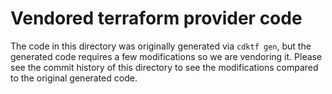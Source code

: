 # Vendored terraform provider code

The code in this directory was originally generated via `cdktf gen`, but the generated code requires a few
modifications so we are vendoring it. Please see the commit history of this directory to see the
modifications compared to the original generated code.
